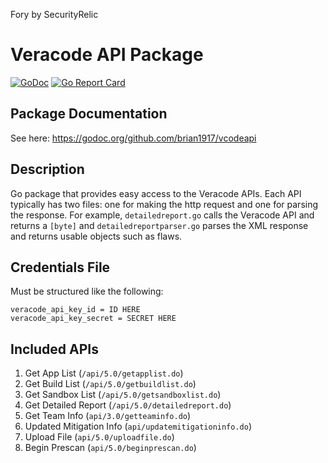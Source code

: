 Fory by SecurityRelic

# Veracode API Package
[![GoDoc](https://godoc.org/github.com/brian1917/vcodeapi?status.svg)](https://godoc.org/github.com/brian1917/vcodeapi)
[![Go Report Card](https://goreportcard.com/badge/github.com/brian1917/vcodeapi)](https://goreportcard.com/report/github.com/brian1917/vcodeapi)

## Package Documentation
See here: https://godoc.org/github.com/brian1917/vcodeapi

## Description
Go package that provides easy access to the Veracode APIs. Each API typically has two files: one for making the http request and one for parsing the response.
For example, `detailedreport.go` calls the Veracode API and returns a `[byte]` and `detailedreportparser.go` parses the
XML response and returns usable objects such as flaws.

## Credentials File
Must be structured like the following:
```
veracode_api_key_id = ID HERE
veracode_api_key_secret = SECRET HERE
```

## Included APIs
1. Get App List (`/api/5.0/getapplist.do`)
2. Get Build List (`/api/5.0/getbuildlist.do`)
3. Get Sandbox List (`/api/5.0/getsandboxlist.do`)
4. Get Detailed Report (`/api/5.0/detailedreport.do`)
5. Get Team Info (`api/3.0/getteaminfo.do`)
6. Updated Mitigation Info (`api/updatemitigationinfo.do`)
7. Upload File (`api/5.0/uploadfile.do`)
8. Begin Prescan (`api/5.0/beginprescan.do`)


